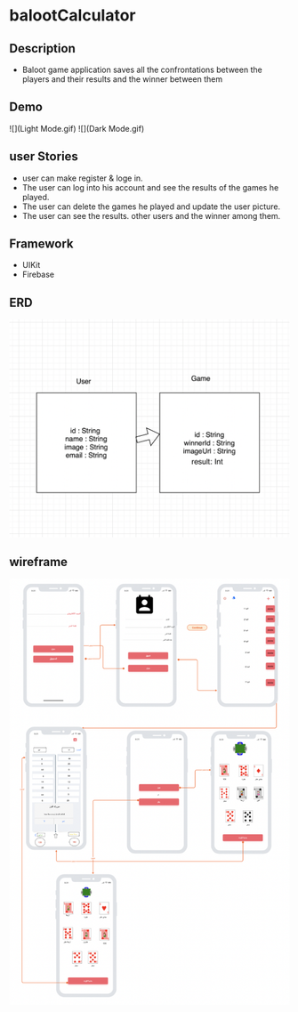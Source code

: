 # balootCalculator


##  Description
- Baloot game application saves all the confrontations between the players and their results and the winner between them
 
## Demo
![](Light Mode.gif)
![](Dark Mode.gif)

## user Stories
- user can make register & loge in.
- The user can log into his account and see the results of the games he played.
- The user can delete the games he played and update the user picture.
- The user can see the results.
 other users and the winner among them.

 ## Framework
 - UIKit
 - Firebase
 
  ## ERD
  ![](ERD.png)

  
  ## wireframe 
   ![](wireframe.png)
   
